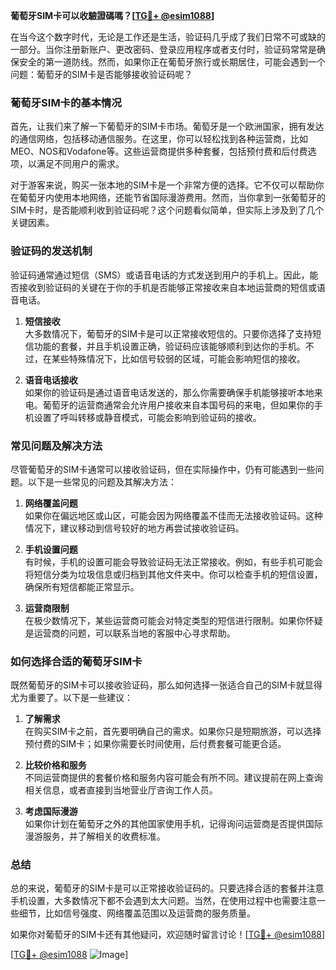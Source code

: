**葡萄牙SIM卡可以收驗證碼嗎？[[TG💪+ @esim1088](https://t.me/s/esim1088)]**

在当今这个数字时代，无论是工作还是生活，验证码几乎成了我们日常不可或缺的一部分。当你注册新账户、更改密码、登录应用程序或者支付时，验证码常常是确保安全的第一道防线。然而，如果你正在葡萄牙旅行或长期居住，可能会遇到一个问题：葡萄牙的SIM卡是否能够接收验证码呢？

### 葡萄牙SIM卡的基本情况

首先，让我们来了解一下葡萄牙的SIM卡市场。葡萄牙是一个欧洲国家，拥有发达的通信网络，包括移动通信服务。在这里，你可以轻松找到各种运营商，比如MEO、NOS和Vodafone等。这些运营商提供多种套餐，包括预付费和后付费选项，以满足不同用户的需求。

对于游客来说，购买一张本地的SIM卡是一个非常方便的选择。它不仅可以帮助你在葡萄牙内使用本地网络，还能节省国际漫游费用。然而，当你拿到一张葡萄牙的SIM卡时，是否能顺利收到验证码呢？这个问题看似简单，但实际上涉及到了几个关键因素。

### 验证码的发送机制

验证码通常通过短信（SMS）或语音电话的方式发送到用户的手机上。因此，能否接收到验证码的关键在于你的手机是否能够正常接收来自本地运营商的短信或语音电话。

1. **短信接收**  
   大多数情况下，葡萄牙的SIM卡是可以正常接收短信的。只要你选择了支持短信功能的套餐，并且手机设置正确，验证码应该能够顺利到达你的手机。不过，在某些特殊情况下，比如信号较弱的区域，可能会影响短信的接收。

2. **语音电话接收**  
   如果你的验证码是通过语音电话发送的，那么你需要确保手机能够接听本地来电。葡萄牙的运营商通常会允许用户接收来自本国号码的来电，但如果你的手机设置了呼叫转移或静音模式，可能会影响到验证码的接收。

### 常见问题及解决方法

尽管葡萄牙的SIM卡通常可以接收验证码，但在实际操作中，仍有可能遇到一些问题。以下是一些常见的问题及其解决方法：

1. **网络覆盖问题**  
   如果你在偏远地区或山区，可能会因为网络覆盖不佳而无法接收验证码。这种情况下，建议移动到信号较好的地方再尝试接收验证码。

2. **手机设置问题**  
   有时候，手机的设置可能会导致验证码无法正常接收。例如，有些手机可能会将短信分类为垃圾信息或归档到其他文件夹中。你可以检查手机的短信设置，确保所有短信都能正常显示。

3. **运营商限制**  
   在极少数情况下，某些运营商可能会对特定类型的短信进行限制。如果你怀疑是运营商的问题，可以联系当地的客服中心寻求帮助。

### 如何选择合适的葡萄牙SIM卡

既然葡萄牙的SIM卡可以接收验证码，那么如何选择一张适合自己的SIM卡就显得尤为重要了。以下是一些建议：

1. **了解需求**  
   在购买SIM卡之前，首先要明确自己的需求。如果你只是短期旅游，可以选择预付费的SIM卡；如果你需要长时间使用，后付费套餐可能更合适。

2. **比较价格和服务**  
   不同运营商提供的套餐价格和服务内容可能会有所不同。建议提前在网上查询相关信息，或者直接到当地营业厅咨询工作人员。

3. **考虑国际漫游**  
   如果你计划在葡萄牙之外的其他国家使用手机，记得询问运营商是否提供国际漫游服务，并了解相关的收费标准。

### 总结

总的来说，葡萄牙的SIM卡是可以正常接收验证码的。只要选择合适的套餐并注意手机设置，大多数情况下都不会遇到太大问题。当然，在使用过程中也需要注意一些细节，比如信号强度、网络覆盖范围以及运营商的服务质量。

如果你对葡萄牙的SIM卡还有其他疑问，欢迎随时留言讨论！[[TG💪+ @esim1088](https://t.me/s/esim1088)]

[[TG💪+ @esim1088](https://t.me/s/esim1088) ![Image](https://i.postimg.cc/4NQfJmqS/Snipaste-2025-05-13-00-14-12.png)]